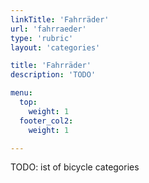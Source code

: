 ```yaml
---
linkTitle: 'Fahrräder'
url: 'fahrraeder'
type: 'rubric'
layout: 'categories'

title: 'Fahrräder'
description: 'TODO'

menu:
  top:
    weight: 1
  footer_col2:
    weight: 1

---
```



TODO: ist of bicycle categories
